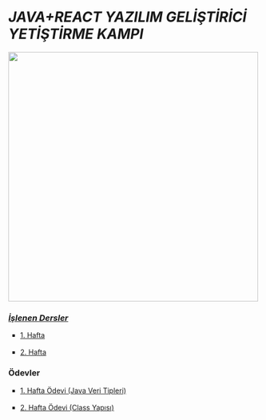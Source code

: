 # <i>JAVA+REACT YAZILIM GELİŞTİRİCİ YETİŞTİRME KAMPI</i>

<img src="https://process.fs.teachablecdn.com/ADNupMnWyR7kCWRvm76Laz/resize=width:705/https://www.filepicker.io/api/file/qi4s19xSKCmtaaRUqUFI" width="500px"></img>

### <u><i> İşlenen Dersler </i></u>

<ul type="square">
  
<li> <a href = "https://github.com/Murathansolmaz1/JAVA_REACT_KAMP/tree/main/1.Hafta">1. Hafta</a> </li>
<br>
<li> <a href = "https://github.com/Murathansolmaz1/JAVA_REACT_KAMP/tree/main/2.Hafta">2. Hafta</a> </li>
  
</ul>

### Ödevler

<ul type="square">
  
<li> <a href = "https://github.com/Murathansolmaz1/JAVA_REACT_KAMP/blob/main/Java%20Veri%20Tipleri.txt">1. Hafta Ödevi (Java Veri Tipleri)</a> </li>
<br>
<li> <a href = "https://github.com/Murathansolmaz1/JAVA_REACT_KAMP/tree/main/2.HaftaOdev">2. Hafta Ödevi (Class Yapısı)</a> </li>
  
</ul>

